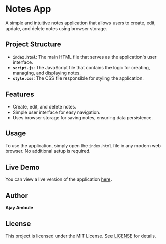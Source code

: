 # Notes App

A simple and intuitive notes application that allows users to create, edit, update, and delete notes using browser storage.

## Project Structure

- **`index.html`**: The main HTML file that serves as the application's user interface.
- **`script.js`**: The JavaScript file that contains the logic for creating, managing, and displaying notes.
- **`style.css`**: The CSS file responsible for styling the application.

## Features

- Create, edit, and delete notes.
- Simple user interface for easy navigation.
- Uses browser storage for saving notes, ensuring data persistence.

## Usage

To use the application, simply open the `index.html` file in any modern web browser. No additional setup is required.

## Live Demo

You can view a live version of the application [here](https://ajayambule2003.github.io/Notes-App/).

## Author

**Ajay Ambule**

## License

This project is licensed under the MIT License. See [LICENSE](LICENSE) for details.
